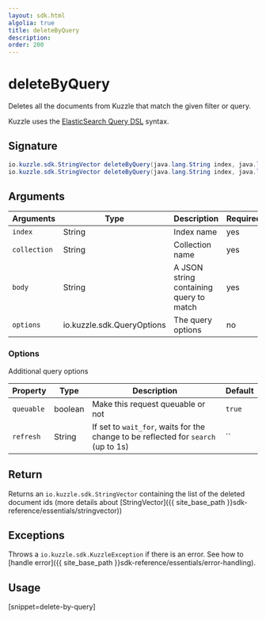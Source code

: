 ```yaml
---
layout: sdk.html
algolia: true
title: deleteByQuery
description:
order: 200
---
```


# deleteByQuery

Deletes all the documents from Kuzzle that match the given filter or query.

Kuzzle uses the [ElasticSearch Query DSL](https://www.elastic.co/guide/en/elasticsearch/reference/5.x/query-dsl.html) syntax.

## Signature

```java
io.kuzzle.sdk.StringVector deleteByQuery(java.lang.String index, java.lang.String collection, java.lang.String body, io.kuzzle.sdk.QueryOptions options) throws io.kuzzle.sdk.BadRequestException, io.kuzzle.sdk.ForbiddenException, io.kuzzle.sdk.GatewayTimeoutException, io.kuzzle.sdk.InternalException, io.kuzzle.sdk.NotFoundException, io.kuzzle.sdk.PartialException, io.kuzzle.sdk.PreconditionException, io.kuzzle.sdk.ServiceUnavailableException, io.kuzzle.sdk.SizeLimitException, io.kuzzle.sdk.UnauthorizedException, io.kuzzle.sdk.KuzzleException;
io.kuzzle.sdk.StringVector deleteByQuery(java.lang.String index, java.lang.String collection, java.lang.String body) throws io.kuzzle.sdk.BadRequestException, io.kuzzle.sdk.ForbiddenException, io.kuzzle. sdk.GatewayTimeoutException, io.kuzzle.sdk.InternalException, io.kuzzle.sdk.NotFoundException, io.kuzzle.sdk.PartialException, io.kuzzle.sdk.PreconditionException, io.kuzzle.sdk.ServiceUnavailableException, io.kuzzle.sdk.SizeLimitException, io.kuzzle.sdk.UnauthorizedException, io.kuzzle.sdk.KuzzleException;
```

## Arguments

| Arguments | Type | Description | Required |
| --- | --- | --- | --- |
| `index` | String | Index name | yes |
| `collection` | String | Collection name | yes |
| `body` | String | A JSON string containing query to match | yes |
| `options` | io.kuzzle.sdk.QueryOptions | The query options | no |

### Options

Additional query options

| Property   | Type    | Description                       | Default |
| ---------- | ------- | --------------------------------- | ------- |
| `queuable` | boolean | Make this request queuable or not | `true`  |
| `refresh` | String | If set to `wait_for`, waits for the change to be reflected for `search` (up to 1s) | `` |

## Return

Returns an `io.kuzzle.sdk.StringVector` containing the list of the deleted document ids (more details about [StringVector]({{ site_base_path }}sdk-reference/essentials/stringvector))

## Exceptions

Throws a `io.kuzzle.sdk.KuzzleException` if there is an error. See how to [handle error]({{ site_base_path }}sdk-reference/essentials/error-handling).

## Usage

[snippet=delete-by-query]
